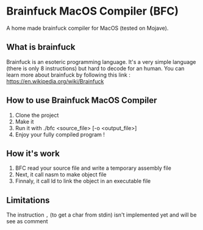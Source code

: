 # Brainfuck MacOS Compiler (BFC)
A home made brainfuck compiler for MacOS (tested on Mojave).

## What is brainfuck
Brainfuck is an esoteric programming language. It's a very simple language (there is only 8 instructions) but hard to decode for an human.
You can learn more about brainfuck by following this link : https://en.wikipedia.org/wiki/Brainfuck

## How to use Brainfuck MacOS Compiler
1. Clone the project
2. Make it
3. Run it with ./bfc <source_file> [-o <output_file>]
4. Enjoy your fully compiled program !

## How it's work
1. BFC read your source file and write a temporary assembly file
2. Next, it call nasm to make object file
3. Finnaly, it call ld to link the object in an executable file

## Limitations
The instruction ```,``` (to get a char from stdin) isn't implemented yet and will be see as comment
